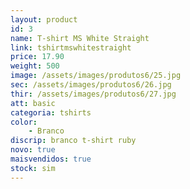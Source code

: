 ```yaml
---
layout: product
id: 3
name: T-shirt MS White Straight
link: tshirtmswhitestraight
price: 17.90
weight: 500
image: /assets/images/produtos6/25.jpg
sec: /assets/images/produtos6/26.jpg
thir: /assets/images/produtos6/27.jpg
att: basic
categoria: tshirts
color:
    - Branco
discrip: branco t-shirt ruby
novo: true
maisvendidos: true
stock: sim
---
```

